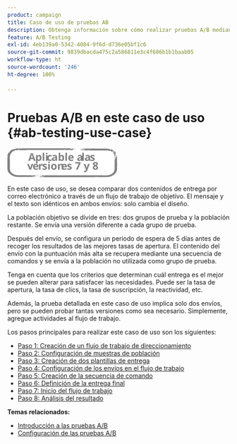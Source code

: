 ```yaml
---
product: campaign
title: Caso de uso de pruebas AB
description: Obtenga información sobre cómo realizar pruebas A/B mediante un caso de uso dedicado
feature: A/B Testing
exl-id: 4eb139a0-5342-4084-9f6d-d736e05bf1c6
source-git-commit: 9839dbacda475c2a586811e3c4f686b1b1baab05
workflow-type: ht
source-wordcount: '246'
ht-degree: 100%

---
```


# Pruebas A/B en este caso de uso {#ab-testing-use-case}

![](../../assets/common.svg)

En este caso de uso, se desea comparar dos contenidos de entrega por correo electrónico a través de un flujo de trabajo de objetivo. El mensaje y el texto son idénticos en ambos envíos: solo cambia el diseño.

La población objetivo se divide en tres: dos grupos de prueba y la población restante. Se envía una versión diferente a cada grupo de prueba.

Después del envío, se configura un periodo de espera de 5 días antes de recoger los resultados de las mejores tasas de apertura. El contenido del envío con la puntuación más alta se recupera mediante una secuencia de comandos y se envía a la población no utilizada como grupo de prueba.

Tenga en cuenta que los criterios que determinan cuál entrega es el mejor se pueden alterar para satisfacer las necesidades. Puede ser la tasa de apertura, la tasa de clics, la tasa de suscripción, la reactividad, etc.

Además, la prueba detallada en este caso de uso implica solo dos envíos, pero se pueden probar tantas versiones como sea necesario. Simplemente, agregue actividades al flujo de trabajo.

Los pasos principales para realizar este caso de uso son los siguientes:

* [Paso 1: Creación de un flujo de trabajo de direccionamiento](a-b-testing-uc-targeting-workflow.md)
* [Paso 2: Configuración de muestras de población](a-b-testing-uc-population-samples.md)
* [Paso 3: Creación de dos plantillas de entrega](a-b-testing-uc-delivery-templates.md)
* [Paso 4: Configuración de los envíos en el flujo de trabajo](a-b-testing-uc-configuring-deliveries.md)
* [Paso 5: Creación de la secuencia de comando](a-b-testing-uc-script.md)
* [Paso 6: Definición de la entrega final](a-b-testing-uc-final-delivery.md)
* [Paso 7: Inicio del flujo de trabajo](a-b-testing-uc-start-workflow.md)
* [Paso 8: Análisis del resultado](a-b-testing-uc-analyzing.md)

**Temas relacionados:**

* [Introducción a las pruebas A/B](get-started-a-b-testing.md)
* [Configuración de las pruebas A/B](configuring-a-b-testing.md)
